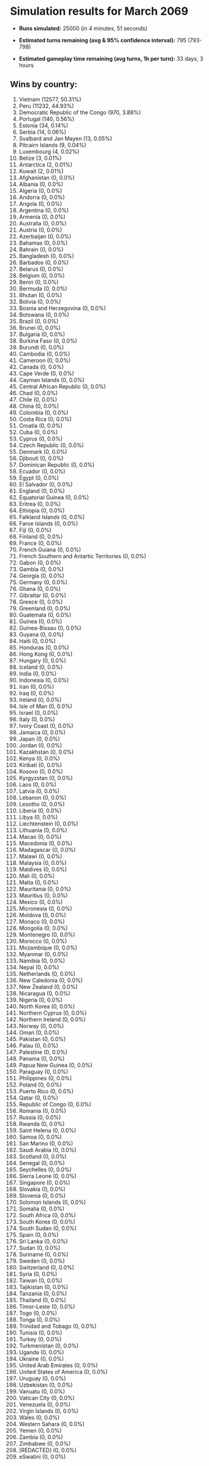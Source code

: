# Simulation results for March 2069

* **Runs simulated:** 25000 (in 4 minutes, 51 seconds)

* **Estimated turns remaining (avg & 95% confidence interval):** 795 (793-798)

* **Estimated gameplay time remaining (avg turns, 1h per turn):** 33 days, 3 hours

## Wins by country:
1. Vietnam (12577, 50.31%)
2. Peru (11232, 44.93%)
3. Democratic Republic of the Congo (970, 3.88%)
4. Portugal (140, 0.56%)
5. Estonia (34, 0.14%)
6. Serbia (14, 0.06%)
7. Svalbard and Jan Mayen (13, 0.05%)
8. Pitcairn Islands (9, 0.04%)
9. Luxembourg (4, 0.02%)
10. Belize (3, 0.01%)
11. Antarctica (2, 0.01%)
12. Kuwait (2, 0.01%)
13. Afghanistan (0, 0.0%)
14. Albania (0, 0.0%)
15. Algeria (0, 0.0%)
16. Andorra (0, 0.0%)
17. Angola (0, 0.0%)
18. Argentina (0, 0.0%)
19. Armenia (0, 0.0%)
20. Australia (0, 0.0%)
21. Austria (0, 0.0%)
22. Azerbaijan (0, 0.0%)
23. Bahamas (0, 0.0%)
24. Bahrain (0, 0.0%)
25. Bangladesh (0, 0.0%)
26. Barbados (0, 0.0%)
27. Belarus (0, 0.0%)
28. Belgium (0, 0.0%)
29. Benin (0, 0.0%)
30. Bermuda (0, 0.0%)
31. Bhutan (0, 0.0%)
32. Bolivia (0, 0.0%)
33. Bosnia and Herzegovina (0, 0.0%)
34. Botswana (0, 0.0%)
35. Brazil (0, 0.0%)
36. Brunei (0, 0.0%)
37. Bulgaria (0, 0.0%)
38. Burkina Faso (0, 0.0%)
39. Burundi (0, 0.0%)
40. Cambodia (0, 0.0%)
41. Cameroon (0, 0.0%)
42. Canada (0, 0.0%)
43. Cape Verde (0, 0.0%)
44. Cayman Islands (0, 0.0%)
45. Central African Republic (0, 0.0%)
46. Chad (0, 0.0%)
47. Chile (0, 0.0%)
48. China (0, 0.0%)
49. Colombia (0, 0.0%)
50. Costa Rica (0, 0.0%)
51. Croatia (0, 0.0%)
52. Cuba (0, 0.0%)
53. Cyprus (0, 0.0%)
54. Czech Republic (0, 0.0%)
55. Denmark (0, 0.0%)
56. Djibouti (0, 0.0%)
57. Dominican Republic (0, 0.0%)
58. Ecuador (0, 0.0%)
59. Egypt (0, 0.0%)
60. El Salvador (0, 0.0%)
61. England (0, 0.0%)
62. Equatorial Guinea (0, 0.0%)
63. Eritrea (0, 0.0%)
64. Ethiopia (0, 0.0%)
65. Falkland Islands (0, 0.0%)
66. Faroe Islands (0, 0.0%)
67. Fiji (0, 0.0%)
68. Finland (0, 0.0%)
69. France (0, 0.0%)
70. French Guiana (0, 0.0%)
71. French Southern and Antartic Territories (0, 0.0%)
72. Gabon (0, 0.0%)
73. Gambia (0, 0.0%)
74. Georgia (0, 0.0%)
75. Germany (0, 0.0%)
76. Ghana (0, 0.0%)
77. Gibraltar (0, 0.0%)
78. Greece (0, 0.0%)
79. Greenland (0, 0.0%)
80. Guatemala (0, 0.0%)
81. Guinea (0, 0.0%)
82. Guinea-Bissau (0, 0.0%)
83. Guyana (0, 0.0%)
84. Haiti (0, 0.0%)
85. Honduras (0, 0.0%)
86. Hong Kong (0, 0.0%)
87. Hungary (0, 0.0%)
88. Iceland (0, 0.0%)
89. India (0, 0.0%)
90. Indonesia (0, 0.0%)
91. Iran (0, 0.0%)
92. Iraq (0, 0.0%)
93. Ireland (0, 0.0%)
94. Isle of Man (0, 0.0%)
95. Israel (0, 0.0%)
96. Italy (0, 0.0%)
97. Ivory Coast (0, 0.0%)
98. Jamaica (0, 0.0%)
99. Japan (0, 0.0%)
100. Jordan (0, 0.0%)
101. Kazakhstan (0, 0.0%)
102. Kenya (0, 0.0%)
103. Kiribati (0, 0.0%)
104. Kosovo (0, 0.0%)
105. Kyrgyzstan (0, 0.0%)
106. Laos (0, 0.0%)
107. Latvia (0, 0.0%)
108. Lebanon (0, 0.0%)
109. Lesotho (0, 0.0%)
110. Liberia (0, 0.0%)
111. Libya (0, 0.0%)
112. Liechtenstein (0, 0.0%)
113. Lithuania (0, 0.0%)
114. Macao (0, 0.0%)
115. Macedonia (0, 0.0%)
116. Madagascar (0, 0.0%)
117. Malawi (0, 0.0%)
118. Malaysia (0, 0.0%)
119. Maldives (0, 0.0%)
120. Mali (0, 0.0%)
121. Malta (0, 0.0%)
122. Mauritania (0, 0.0%)
123. Mauritius (0, 0.0%)
124. Mexico (0, 0.0%)
125. Micronesia (0, 0.0%)
126. Moldova (0, 0.0%)
127. Monaco (0, 0.0%)
128. Mongolia (0, 0.0%)
129. Montenegro (0, 0.0%)
130. Morocco (0, 0.0%)
131. Mozambique (0, 0.0%)
132. Myanmar (0, 0.0%)
133. Namibia (0, 0.0%)
134. Nepal (0, 0.0%)
135. Netherlands (0, 0.0%)
136. New Caledonia (0, 0.0%)
137. New Zealand (0, 0.0%)
138. Nicaragua (0, 0.0%)
139. Nigeria (0, 0.0%)
140. North Korea (0, 0.0%)
141. Northern Cyprus (0, 0.0%)
142. Northern Ireland (0, 0.0%)
143. Norway (0, 0.0%)
144. Oman (0, 0.0%)
145. Pakistan (0, 0.0%)
146. Palau (0, 0.0%)
147. Palestine (0, 0.0%)
148. Panama (0, 0.0%)
149. Papua New Guinea (0, 0.0%)
150. Paraguay (0, 0.0%)
151. Philippines (0, 0.0%)
152. Poland (0, 0.0%)
153. Puerto Rico (0, 0.0%)
154. Qatar (0, 0.0%)
155. Republic of Congo (0, 0.0%)
156. Romania (0, 0.0%)
157. Russia (0, 0.0%)
158. Rwanda (0, 0.0%)
159. Saint Helena (0, 0.0%)
160. Samoa (0, 0.0%)
161. San Marino (0, 0.0%)
162. Saudi Arabia (0, 0.0%)
163. Scotland (0, 0.0%)
164. Senegal (0, 0.0%)
165. Seychelles (0, 0.0%)
166. Sierra Leone (0, 0.0%)
167. Singapore (0, 0.0%)
168. Slovakia (0, 0.0%)
169. Slovenia (0, 0.0%)
170. Solomon Islands (0, 0.0%)
171. Somalia (0, 0.0%)
172. South Africa (0, 0.0%)
173. South Korea (0, 0.0%)
174. South Sudan (0, 0.0%)
175. Spain (0, 0.0%)
176. Sri Lanka (0, 0.0%)
177. Sudan (0, 0.0%)
178. Suriname (0, 0.0%)
179. Sweden (0, 0.0%)
180. Switzerland (0, 0.0%)
181. Syria (0, 0.0%)
182. Taiwan (0, 0.0%)
183. Tajikistan (0, 0.0%)
184. Tanzania (0, 0.0%)
185. Thailand (0, 0.0%)
186. Timor-Leste (0, 0.0%)
187. Togo (0, 0.0%)
188. Tonga (0, 0.0%)
189. Trinidad and Tobago (0, 0.0%)
190. Tunisia (0, 0.0%)
191. Turkey (0, 0.0%)
192. Turkmenistan (0, 0.0%)
193. Uganda (0, 0.0%)
194. Ukraine (0, 0.0%)
195. United Arab Emirates (0, 0.0%)
196. United States of America (0, 0.0%)
197. Uruguay (0, 0.0%)
198. Uzbekistan (0, 0.0%)
199. Vanuatu (0, 0.0%)
200. Vatican City (0, 0.0%)
201. Venezuela (0, 0.0%)
202. Virgin Islands (0, 0.0%)
203. Wales (0, 0.0%)
204. Western Sahara (0, 0.0%)
205. Yemen (0, 0.0%)
206. Zambia (0, 0.0%)
207. Zimbabwe (0, 0.0%)
208. [REDACTED] (0, 0.0%)
209. eSwatini (0, 0.0%)

